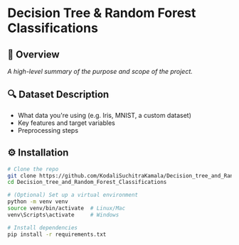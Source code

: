 # Decision Tree & Random Forest Classifications

## 📖 Overview
_A high-level summary of the purpose and scope of the project._

## 🔍 Dataset Description
- What data you're using (e.g. Iris, MNIST, a custom dataset)
- Key features and target variables
- Preprocessing steps

## ⚙️ Installation

```bash
# Clone the repo
git clone https://github.com/KodaliSuchitraKamala/Decision_tree_and_Random_Forest_Classifications.git
cd Decision_tree_and_Random_Forest_Classifications

# (Optional) Set up a virtual environment
python -m venv venv
source venv/bin/activate  # Linux/Mac
venv\Scripts\activate     # Windows

# Install dependencies
pip install -r requirements.txt
